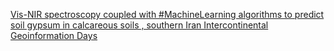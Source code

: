 [Vis-NIR spectroscopy coupled with #MachineLearning algorithms to predict soil gypsum in calcareous soils , southern Iran   Intercontinental Geoinformation Days ](https://qi.tc/qi/94435)